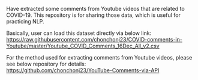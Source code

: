 Have extracted some comments from Youtube videos that are related to COVID-19. This repository is for sharing those data, which is useful for practicing NLP.


Basically, user can load this dataset directly via below link:<br />
https://raw.githubusercontent.com/chonchonj23/COVID-comments-in-Youtube/master/Youtube_COVID_Comments_16Dec_All_v2.csv


For the method used for extracting comments from Youtube videos, please see below repository for details:<br /> 
https://github.com/chonchonj23/YouTube-Comments-via-API

